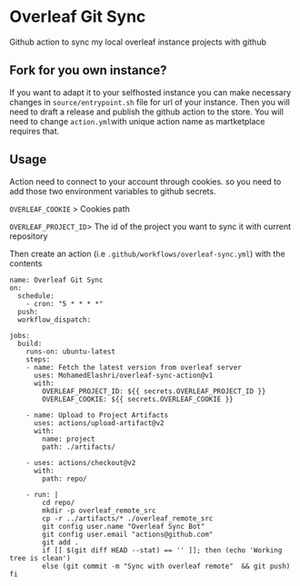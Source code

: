 # Overleaf Git Sync
Github action to sync my local overleaf instance projects with github

## Fork for you own instance? 
If you want to adapt it to your selfhosted instance you can make necessary changes in `source/entrypoint.sh` file for url of your instance. 
Then you will need to draft a release and publish the github action to the store. You will need to change `action.yml`with unique action name as martketplace requires that. 

## Usage 
Action need to connect to your account through cookies. so you need to add those two environment variables to github secrets. 

`OVERLEAF_COOKIE` > Cookies path

`OVERLEAF_PROJECT_ID`> The id of the project you want to sync it with current repository 

Then create an action (i.e `.github/workflows/overleaf-sync.yml`) with the contents 

```
name: Overleaf Git Sync
on:
  schedule:
    - cron: "5 * * * *"
  push:
  workflow_dispatch:
      
jobs:
  build:
    runs-on: ubuntu-latest
    steps:
    - name: Fetch the latest version from overleaf server
      uses: MohamedElashri/overleaf-sync-action@v1
      with:
        OVERLEAF_PROJECT_ID: ${{ secrets.OVERLEAF_PROJECT_ID }}
        OVERLEAF_COOKIE: ${{ secrets.OVERLEAF_COOKIE }}

    - name: Upload to Project Artifacts
      uses: actions/upload-artifact@v2
      with:
        name: project
        path: ./artifacts/

    - uses: actions/checkout@v2
      with:
        path: repo/
    
    - run: |
        cd repo/
        mkdir -p overleaf_remote_src
        cp -r ../artifacts/* ./overleaf_remote_src
        git config user.name "Overleaf Sync Bot"
        git config user.email "actions@github.com"
        git add .
        if [[ $(git diff HEAD --stat) == '' ]]; then (echo 'Working tree is clean') 
        else (git commit -m "Sync with overleaf remote"  && git push) fi




```
